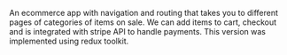 An ecommerce app with navigation and routing that takes you to different pages of categories of items on sale. We can add items to cart, checkout and is integrated with stripe API to handle payments. This version was implemented using redux toolkit.
